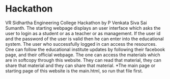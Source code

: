 # Hackathon
VR Sidhartha Engineering College Hackathon by P Venkata Siva Sai Sumanth.
The starting webpage displays an user interface which asks the user to login as a student or as a teacher or as management. If the user id and the password of the user is valid then he can enter into the educational system. The user who successfully logged in can access the resources. One can follow the educational institute updates by following their facebook page, and their official webpage. The one can access the materials which are in softcopy through this website. They can read that material, they can share that material and they can share that material.
*The main page or starting page of this website is the main.html, so run that file first.
